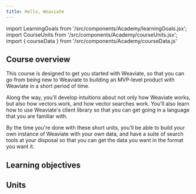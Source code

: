 ```yaml
---
title: Hello, Weaviate
---
```


import LearningGoals from '/src/components/Academy/learningGoals.jsx';
import CourseUnits from '/src/components/Academy/courseUnits.jsx';
import { courseData } from '/src/components/Academy/courseData.js'

## <i class="fa-solid fa-chalkboard-user"></i> Course overview

<!-- :::info
If you are new to Weaviate, we recommend you start with one of the 101-level courses, such as those for working with [text data](../starter_text_data/index.md), [your own vectors](../starter_custom_vectors/index.md), or [multimodal data](../starter_multimodal_data/index.md).
::: -->

This course is designed to get you started with Weaviate, so that you can go from being new to Weaviate to building an MVP-level product with Weaviate in a short period of time.

Along the way, you'll develop intuitions about not only how Weaviate works, but also how vectors work, and how vector searches work. You'll also learn how to use Weaviate's client library so that you can get going in a language that you are familiar with.

By the time you're done with these short units, you'll be able to build your own instance of Weaviate with your own data, and have a suite of search tools at your disposal so that you can get the data you want in the format you want it.

## <i class="fa-solid fa-chalkboard-user"></i> Learning objectives

<!-- <LearningGoals courseName="zero_to_mvp"/> -->

## <i class="fa-solid fa-book-open-reader"></i> Units

<!-- <CourseUnits courseData={courseData} courseName="zero_to_mvp" /> -->
